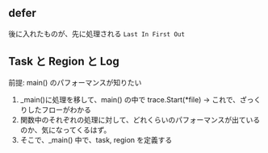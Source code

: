 ## defer 
後に入れたものが、先に処理される
`Last In First Out`

## Task と Region と Log
前提: main() のパフォーマンスが知りたい
1. _main()に処理を移して、main() の中で trace.Start(*file) → これで、ざっくりしたフローがわかる
2. 関数中のそれぞれの処理に対して、どれくらいのパフォーマンスが出ているのか、気になってくるはず。
3. そこで、_main() 中で、task, region を定義する

